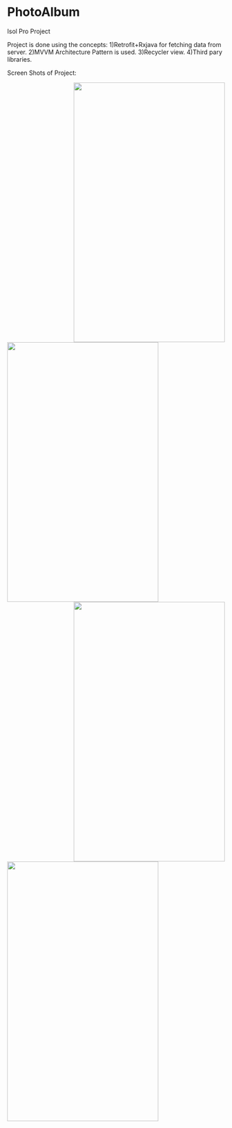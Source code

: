 # PhotoAlbum
Isol Pro Project

Project is done using the concepts:
1)Retrofit+Rxjava for fetching data from server.
2)MVVM Architecture Pattern is used. 
3)Recycler view.
4)Third pary libraries.

Screen Shots of Project:
</p float="left"
<img src="https://user-images.githubusercontent.com/68738102/113256877-6dabac00-92e7-11eb-9b70-d9818436ddc7.png" title="splash" align="left" margin="20" width="350" height="600"/>
<img src="https://user-images.githubusercontent.com/68738102/113256973-92a01f00-92e7-11eb-9ab4-2dc8f6725fe1.png" align="right" width="350" height="600"/>

<img src="https://user-images.githubusercontent.com/68738102/113257018-9e8be100-92e7-11eb-83e6-79c6e9a7f76b.png"  align="left" margin="20"
  width="350" height="600"/>
<img src="https://user-images.githubusercontent.com/68738102/113257045-a77cb280-92e7-11eb-89c9-0e73eb591377.png"  align="right" width="350" height="600"/>

<img src="https://user-images.githubusercontent.com/68738102/113257073-b1061a80-92e7-11eb-8bb1-d36e36c7444d.png" align="left" width="350" height="600"/>
</p>
